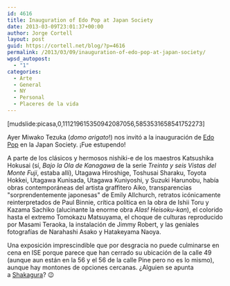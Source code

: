 ```yaml
---
id: 4616
title: Inauguration of Edo Pop at Japan Society
date: 2013-03-09T23:01:37+00:00
author: Jorge Cortell
layout: post
guid: https://cortell.net/blog/?p=4616
permalink: /2013/03/09/inauguration-of-edo-pop-at-japan-society/
wpsd_autopost:
  - "1"
categories:
  - Arte
  - General
  - NY
  - Personal
  - Placeres de la vida
---
```

[mudslide:picasa,0,111219615350942087056,5853531658541752273]

Ayer Miwako Tezuka (_domo arigato_!) nos invitó a la inauguración de <a title="https://www.japansociety.org/event/edo-pop-the-graphic-impact-of-japanese-prints" href="https://www.japansociety.org/event/edo-pop-the-graphic-impact-of-japanese-prints" target="_blank">Edo Pop</a> en la Japan Society. ¡Fue estupendo!

A parte de los clásicos y hermosos nishiki-e de los maestros Katsushika Hokusai (sí, _Bajo la Ola de Kanagawa_ de la serie _Treinta y seis Vistas del Monte Fuji_, estaba allí), Utagawa Hiroshige, Toshusai Sharaku, Toyota Hokkei, Utagawa Kunisada, Utagawa Kuniyoshi, y Suzuki Harunobu, había obras contemporáneas del artista graffitero Aiko, transparencias "sorprendentemente japonesas" de Emily Allchurch, retratos icónicamente reinterpretados de Paul Binnie, crítica política en la obra de Ishii Toru y Kazama Sachiko (alucinante la enorme obra _Alas! Heisoku-kan_), el colorido hasta el extremo Tomokazu Matsuyama, el choque de culturas reproducido por Masami Teraoka, la instalación de Jimmy Robert, y las geniales fotografías de Narahashi Asako y Hatakeyama Naoya.

Una exposición imprescindible que por desgracia no puede culminarse en cena en ISE porque parece que han cerrado su ubicación de la calle 49 (aunque aun están en la 56 y el 56 de la calle Pine pero no es lo mismo), aunque hay montones de opciones cercanas. ¿Alguien se apunta a <a title="https://www.sakagura.com" href="https://www.sakagura.com" target="_blank">Shakagura</a>? 😉